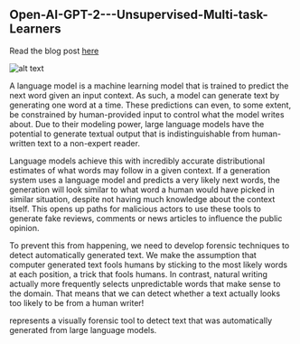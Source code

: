 ## Open-AI-GPT-2---Unsupervised-Multi-task-Learners




Read the blog post [here](https://soumyadip1995.blogspot.com/2019/02/language-models-unsupervised-multi-task.html)



![alt text](https://i1.wp.com/www.ifthen.ai/wp-content/uploads/2019/02/20561EC6-9ABF-4818-A035-FD1B583079F4.png?fit=1200%2C831&ssl=1)

A language model is a machine learning model that is trained to predict the next word given an input context. As such, a model can generate text by generating one word at a time. These predictions can even, to some extent, be constrained by human-provided input to control what the model writes about. Due to their modeling power, large language models have the potential to generate textual output that is indistinguishable from human-written text to a non-expert reader.

Language models achieve this with incredibly accurate distributional estimates of what words may follow in a given context. If a generation system uses a language model and predicts a very likely next words, the generation will look similar to what word a human would have picked in similar situation, despite not having much knowledge about the context itself. This opens up paths for malicious actors to use these tools to generate fake reviews, comments or news articles to influence the public opinion.

To prevent this from happening, we need to develop forensic techniques to detect automatically generated text. We make the assumption that computer generated text fools humans by sticking to the most likely words at each position, a trick that fools humans. In contrast, natural writing actually more frequently selects unpredictable words that make sense to the domain. That means that we can detect whether a text actually looks too likely to be from a human writer!

represents a visually forensic tool to detect text that was automatically generated from large language models.
